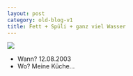 ```yaml
---
layout: post
category: old-blog-v1
title: Fett + Spüli + ganz viel Wasser
---
```


![](/images-blog/old-blogs/IMG_1578.jpg)

* Wann? 12.08.2003
* Wo? Meine Küche...
